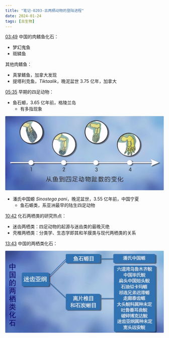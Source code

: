```yaml
---
title: "笔记-0203-古两栖动物的登陆进程"
date: 2024-01-24
tags: [古生物]
---
```

[03:49](https://www.bilibili.com/video/BV1Qi4y1L7jd/?spm_id_from=333.999.0.0&vd_source=358d3c5408cdf321988cb6553edb98c5#t=229.521305)
中国的肉鳍鱼化石：

- 梦幻鬼鱼
- 斑鳞鱼

其他肉鳍鱼：

- 真掌鳍鱼，加拿大发现
- 提塔利克鱼，*Tiktaalik*，晚泥盆世 3.75 亿年，加拿大

[05:35](https://www.bilibili.com/video/BV1Qi4y1L7jd/?spm_id_from=333.999.0.0&vd_source=358d3c5408cdf321988cb6553edb98c5#t=335.154088)
早期的四足动物：

- 鱼石螈，3.65 亿年前，格陵兰岛
	- 有多指现象

![](https://raw.githubusercontent.com/hyyu20/imageHost/main/202401242018956.png)

- 潘氏中国螈 *Sinostega pani*，晚泥盆世，3.55 亿年前，中国宁夏
	- 鱼石螈类，系亚洲最早的陆生四足动物

[10:42](https://www.bilibili.com/video/BV1Qi4y1L7jd/?spm_id_from=333.999.0.0&vd_source=358d3c5408cdf321988cb6553edb98c5#t=642.430743)
化石两栖类的研究热点：
- 迷齿两栖类：四足动物的起源与迷齿类的最晚灭绝
- 壳椎两栖类：分类学、生态学即其和羊膜类与现代两栖类的关系

[13:43](https://www.bilibili.com/video/BV1Qi4y1L7jd/?spm_id_from=333.999.0.0&vd_source=358d3c5408cdf321988cb6553edb98c5#t=823.598165)
中国的两栖类化石：

![](https://raw.githubusercontent.com/hyyu20/imageHost/main/202401242019559.png)


